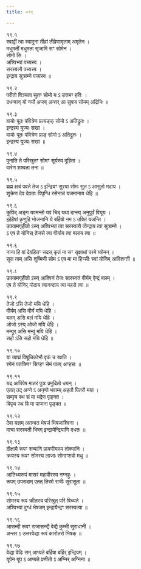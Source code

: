 ```yaml
---
title: ०१९

---
```

१९.१  
स्वाद्वीं त्वा स्वादुना तीव्रां तीव्रेणामृताम् अमृतेन ।  
मधुमतीं मधुमता सृजामि सꣳ सोमेन ।  
सोमो सि ।  
अश्विभ्यां पच्यस्व ।  
सरस्वत्यै पच्यस्व ।  
इन्द्राय सुत्राम्णे पच्यस्व ॥  
  
१९.२  
परीतो षिञ्चता सुतꣳ सोमो य ऽ उत्तमꣳ हविः ।  
दधन्वान् यो नर्यो अप्स्व् अन्तर् आ सुषाव सोमम् अद्रिभिः ॥  
  
१९.३  
वायोः पूतः पवित्रेण प्रत्यङ्क् सोमो ऽ अतिद्रुतः ।  
इन्द्रस्य युज्यः सखा ।  
वायोः पूतः पवित्रेण प्राङ् सोमो ऽ अतिद्रुतः ।  
इन्द्रस्य युज्यः सखा ॥  
  
१९.४  
पुनाति ते परिस्रुतꣳ सोमꣳ सूर्यस्य दुहिता ।  
वारेण शश्वता तना ॥  
  
१९.५  
ब्रह्म क्षत्रं पवते तेज ऽ इन्द्रियꣳ सुरया सोमः सुत ऽ आसुतो मदाय ।  
शुक्रेण देव देवताः पिपृग्धि रसेनान्नं यजमानाय धेहि ॥  
  
१९.६  
कुविद् अङ्ग यवमन्तो यवं चिद् यथा दान्त्य् अनुपूर्वं वियूय ।  
इहेहैषां कृणुहि भोजनानि ये बर्हिषो नम ऽ उक्तिं यजन्ति ।  
उपयामगृहीतो ऽस्य् अश्विभ्यां त्वा सरस्वत्यै त्वेन्द्राय त्वा सुत्राम्णे ।  
ऽ एष ते योनिस् तेजसे त्वा वीर्याय त्वा बलाय त्वा ॥  
  
१९.६  
नाना हि वां देवहितꣳ सदस् कृतं मा सꣳ सृक्षाथां परमे व्योमन् ।  
सुरा त्वम् असि शुष्मिणी सोम ऽ एष मा मा हिꣳसीः स्वां योनिम् आविशन्ती ॥  
  
१९.८  
उपयामगृहीतो ऽस्य् आश्विनं तेजः सारस्वतं वीर्यम् ऐन्द्रं बलम् ।  
एष ते योनिर् मोदाय त्वानन्दाय त्वा महसे त्वा ॥  
  
१९.९  
तेजो ऽसि तेजो मयि धेहि ।  
वीर्यम् असि वीर्यं मयि धेहि ।  
बलम् असि बलं मयि धेहि ।  
ओजो ऽस्य् ओजो मयि धेहि ।  
मन्युर् असि मन्युं मयि धेहि ।  
सहो ऽसि सहो मयि धेहि ॥  
  
१९.१०  
या व्याघ्रं विषूचिकोभौ वृकं च रक्षति ।  
श्येनं पतत्रिणꣳ सिꣳहꣳ सेमं पात्व् अꣳहसः ॥  
  
१९.११  
यद् आपिपेष मातरं पुत्रः प्रमुदितो धयन् ।  
एतत् तद् अग्ने ऽ अनृणो भवाम्य् अहतौ पितरौ मया ।  
सम्पृच स्थ सं मा भद्रेण पृङ्क्त ।  
विपृच स्थ वि मा पाप्मना पृङ्क्त ॥  
  
१९.१२  
देवा यज्ञम् अतन्वत भेषजं भिषजाश्विना ।  
वाचा सरस्वती भिषग् इन्द्रायेन्द्रियाणि दधतः ॥  
  
१९.१३  
दीक्षायै रूपꣳ शष्पाणि प्रायणीयस्य तोक्मानि ।  
क्रयस्य रूपꣳ सोमस्य लाजाः सोमाꣳशवो मधु ॥  
  
१९.१४  
आतिथ्यरूपं मासरं महावीरस्य नग्नहुः ।  
रूपम् उपसदाम् एतत् तिस्रो रात्रीः सुरासुता ॥  
  
१९.१५  
सोमस्य रूप क्रीतस्य परिस्रुत् परि षिच्यते ।  
अश्विभ्यां दुग्धं भेषजम् इन्द्रायैन्द्रꣳ सरस्वत्या ॥  
  
१९.१६  
आसन्दी रूपꣳ राजासन्द्यै वेद्यै कुम्भी सुराधानी ।  
अन्तर ऽ उत्तरवेद्या रूपं कारोतरो भिषक् ॥  
  
१९.१७  
वेद्या वेदिः सम् आप्यते बर्हिषा बर्हिर् इन्द्रियम् ।  
यूपेन यूप ऽ आप्यते प्रणीतो ऽ अग्निर् अग्निना ॥